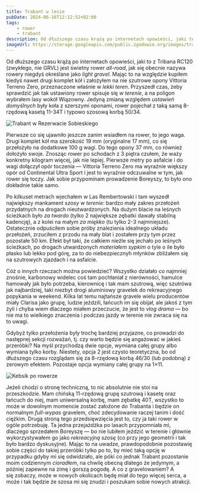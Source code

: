 ```yaml
---
title: Trabant w lesie
pubDate: 2024-06-16T12:12:52+02:00
tags:
    - rower
    - trabant
description: Od dłuższego czasu krążą po internetach opowieści, jaki to z Tribana RC120 (zwykłego, nie GRVL) jest świetny rower _all-road_, jak się obecnie nazywa rowery niegdyś określane jako _light gravel_. Mając to na względzie kupiłem kiedyś nawet drugi komplet kół i założyłem na nie szutrowe opony Vittoria Terreno Zero, przeznaczone właśnie w _lekki teren_. Przyszedł czas, żeby sprawdzić jak tak ustawiony rower spisuje się _w terenie_, a na poligon wybrałem lasy wokół Wiązowny. Jedyną zmianą względem _ustawień domyślnych_ były koła z szerszymi oponami, rower pojechał z taką samą 8-rzędową kasetą 11-34T i typowo szosową korbą 50/34.
imageUrl: https://storage.googleapis.com/public.zgodowie.org/images/trabant-w-rezerwacie-sobieskiego.jpg
---
```


Od dłuższego czasu krążą po internetach opowieści, jaki to z Tribana RC120 (zwykłego, nie GRVL) jest świetny rower _all-road_, jak się obecnie nazywa rowery niegdyś określane jako _light gravel_. Mając to na względzie kupiłem kiedyś nawet drugi komplet kół i założyłem na nie szutrowe opony Vittoria Terreno Zero, przeznaczone właśnie w _lekki teren_. Przyszedł czas, żeby sprawdzić jak tak ustawiony rower spisuje się _w terenie_, a na poligon wybrałem lasy wokół Wiązowny. Jedyną zmianą względem _ustawień domyślnych_ były koła z szerszymi oponami, rower pojechał z taką samą 8-rzędową kasetą 11-34T i typowo szosową korbą 50/34.

![Trabant w Rezerwacie Sobieskiego](https://storage.googleapis.com/public.zgodowie.org/images/trabant-w-rezerwacie-sobieskiego.jpg)

Pierwsze co się ujawniło jeszcze zanim wsiadłem na rower, to jego waga. Drugi komplet kół ma szerokość 19 mm (oryginalne 17 mm), co się przełożyło na dodatkowe 100 g wagi. Do tego opony 37 mm, co również dołożyło swoje. Znosząc rower po schodach z 3 piętra czułem, że waży konkretny kilogram więcej, jak nie lepiej. Pierwsze metry po asfalcie i do wagi dołączył opór toczenia &mdash; Vittoria Terreno Zero ma wyraźnie większy opór od Continental Ultra Sport i jest to wyraźnie odczuwalne w tym, jak rower się toczy. Jak sobie przypominam prowadzenie Boreyszy, to było ono dokładnie takie samo.

Po kilkuset metrach wjechałem w Las Rembertowski i tam wyszedł największy mankament _szosy w terenie_: bardzo mały zakres przełożeń przydatnych na drogach nieutwardzonych. Na dużym blacie na leśnych ścieżkach było _za twardo_ (tylko 2 największe zębatki dawały stabilną kadencję), a z kolei na małym _za miękko_ (tu tylko 2-3 najmniejsze). Ostatecznie odpuściłem sobie próby znalezienia idealnego układu przełożeń, zrzuciłem z przodu na mały blat i zostałem przy tym przez pozostałe 50 km. Efekt był taki, że całkiem nieźle się jechało po leśnych ścieżkach, po drogach utwardzonych _materiałem sypkim_ o tyle o ile było płasko lub lekko pod górę, za to do niebezpiecznyh młynków zbliżałem się na szutrowych zjazdach i na asfalcie.

<div class="strava-wrapper"><div class="strava-embed-placeholder" data-embed-type="activity" data-embed-id="11658677217" data-style="standard" data-from-embed="false"></div><script src="https://strava-embeds.com/embed.js"></script></div>

Cóż o innych rzeczach można powiedzieć? Wszystko działało co najmniej znośnie, karbonowy widelec coś tam pochłaniał z nierówności, hamulce hamowały jak było potrzeba, kierownicę i tak mam szutrową, więc szutrówa jak najbardziej, taki niezbyt drogi aluminiowy gravelek do rekreacyjnego popykania w weekend. Kilka lat temu najtańsze gravele wielu producentów miały Clarisa jako grupę, ludzie jeździli, łańcuch im się obijał, ale jakoś z tym żyli i chyba wiem dlaczego miałem przeczucie, że jest to _vlog drama_ &mdash; bo nie ma to wielkiego znaczenia i podczas jazdy w terenie nie zwraca się na to uwagi.

Gdybyż tylko przełożenia były trochę bardziej przyjazne, co prowadzi do następnej sekcji rozważań, tj. czy warto będzie się angażować w jakieś przeróbki? Na myśl przychodzą dwie opcje, wymiana całej grupy albo wymiana tylko korby. Niestety, opcja 2 jest czysto teoretyczna, bo od dłuższego czasu rozglądam się za 8-rzędową korbą 46/30 (lub podobną) z zerowym efektem. Pozostaje opcja wymiany całej grupy na 1&times;11.

![Kebsik po rowerze](https://storage.googleapis.com/public.zgodowie.org/images/kebsik-po-rowerze.jpg)

Jeżeli chodzi o stronę techniczną, to nic absolutnie nie stoi na przeszkodzie. Mam chińską 11-rzędową grupę szutrową i kasetę oraz łańcuch do niej, mam uniwersalną korbę, mam zębatkę 40T, wszystko to może w dowolnym momencie zostać założone do Trabanta i będzie on normalnym _full-wypas_ gravelem, choć zdecydowanie raczej tanim i dość ciężkim. Drugą stroną tego przedsięwzięcia jest to, czy ja taki rower w ogóle potrzebuję. Ta jedna przejażdżka po lasach przypomniała mi, dlaczego sprzedałem Boreyszę &mdash; bo nie lubiłem jeździć w terenie i głównie wykorzystywałem go jako _rekreacyjną szosę_ (co przy jego geometrii i tak było bardzo dyskusyjne). Mając to na uwadze, prawdopodobnie pozostawię sobie części do takiej przeróbki tylko po to, by mieć taką opcję w przypadku gdyby mi się odwidziało, ale póki co jednak Trabant pozostanie moim codziennym _cioradłem_, na chwilę obecną dlatego że jedymym, a później zapewne na zimę i gorszą pogodę. A co z gravelowaniem? A się zobaczy, może w nowych okolicach będę miał do tego więcej serca, a może i tak będzie że szosa mi się znudzi i poszukam sobie nowych atrakcji.
